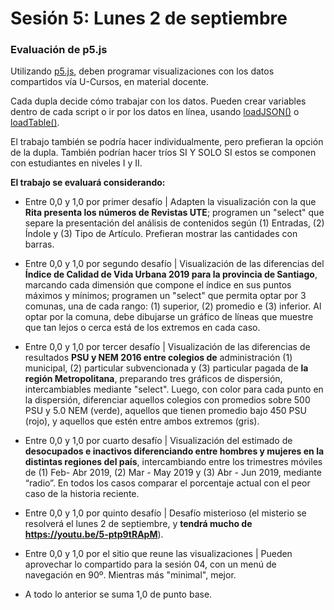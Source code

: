 # Sesión 5: Lunes 2 de septiembre

### Evaluación de p5.js

Utilizando [p5.js](https://p5js.org/es/), deben programar visualizaciones con los datos compartidos vía U-Cursos, en material docente. 

Cada dupla decide cómo trabajar con los datos. Pueden crear variables dentro de cada script o ir por los datos en línea, usando [loadJSON()](https://p5js.org/es/reference/#/p5/loadJSON) o [loadTable()](https://p5js.org/es/reference/#/p5/loadTable).

El trabajo también se podría hacer individualmente, pero prefieran la opción de la dupla. También podrían hacer tríos SI Y SOLO SI estos se componen con estudiantes en niveles I y II.

**El trabajo se evaluará considerando:**

- Entre 0,0 y 1,0 por primer desafío | Adapten la visualización con la que **Rita presenta los números de Revistas UTE**; programen un "select" que separe la presentación del análisis de contenidos según (1) Entradas, (2) Índole y (3) Tipo de Artículo. Prefieran mostrar las cantidades con barras.

- Entre 0,0 y 1,0 por segundo desafío | Visualización de las diferencias del **Índice de Calidad de Vida Urbana 2019 para la provincia de Santiago**, marcando cada dimensión que compone el índice en sus puntos máximos y mínimos; programen un "select" que permita optar por 3 comunas, una de cada rango: (1) superior, (2) promedio e (3) inferior. Al optar por la comuna, debe dibujarse un gráfico de líneas que muestre que tan lejos o cerca está de los extremos en cada caso.

- Entre 0,0 y 1,0 por tercer desafío | Visualización de las diferencias de resultados **PSU y NEM 2016 entre colegios de** administración (1) municipal, (2) particular subvencionada y (3) particular pagada de **la región Metropolitana**, preparando tres gráficos de dispersión, intercambiables mediante "select". Luego, con color para cada punto en la dispersión, diferenciar aquellos colegios con promedios sobre 500 PSU y 5.0 NEM (verde), aquellos que tienen promedio bajo 450 PSU (rojo), y aquellos que estén entre ambos extremos (gris).

- Entre 0,0 y 1,0 por cuarto desafío | Visualización del estimado de **desocupados e inactivos diferenciando entre hombres y mujeres en la distintas regiones del país**, intercambiando entre los trimestres móviles de (1) Feb- Abr 2019, (2) Mar - May 2019 y (3) Abr - Jun 2019, mediante “radio”. En todos los casos comparar el porcentaje actual con el peor caso de la historia reciente.

- Entre 0,0 y 1,0 por quinto desafío | Desafío misterioso (el misterio se resolverá el lunes 2 de septiembre, y **tendrá mucho de https://youtu.be/5-ptp9tRApM**). 

- Entre 0,0 y 1,0 por el sitio que reune las visualizaciones | Pueden aprovechar lo compartido para la sesión 04, con un menú de navegación en 90º. Mientras más "minimal", mejor.

- A todo lo anterior se suma 1,0 de punto base.
